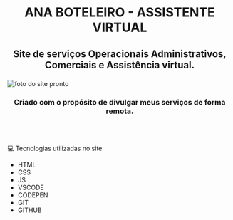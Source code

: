 # <h1 align="center"> ANA BOTELEIRO - ASSISTENTE VIRTUAL</h1>
## <p align="center">Site de serviços Operacionais Administrativos, Comerciais e Assistência  virtual.</p>
![foto do site pronto](https://github.com/anaboteleiro/ANABOTELEIRO_ASSISTENTE_VIRTUAL/blob/main/ANA%20BOTELEIRO%20-%20ASSISTENTE%20VIRTUAL.png)
### <p align="center">Criado com o propósito de divulgar meus serviços de forma remota.</p>
<br>
<br>
<p>
💻 Tecnologias utilizadas no site
 </p>
 <ul>
 <li>HTML</li>
 <li>CSS</li>
 <li>JS</li>
 <li>VSCODE</li>
 <li>CODEPEN</li>
 <li>GIT</li>
 <li>GITHUB</li>
 </ul>
 


